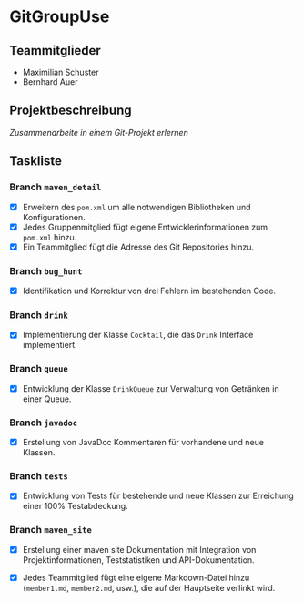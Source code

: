 # GitGroupUse

## Teammitglieder

- Maximilian Schuster
- Bernhard Auer

## Projektbeschreibung

*Zusammenarbeite in einem Git-Projekt erlernen*
## Taskliste

### Branch `maven_detail`
- [x] Erweitern des `pom.xml` um alle notwendigen Bibliotheken und Konfigurationen.
- [x] Jedes Gruppenmitglied fügt eigene Entwicklerinformationen zum `pom.xml` hinzu.
- [x] Ein Teammitglied fügt die Adresse des Git Repositories hinzu.

### Branch `bug_hunt`
- [x] Identifikation und Korrektur von drei Fehlern im bestehenden Code.

### Branch `drink`
- [x] Implementierung der Klasse `Cocktail`, die das `Drink` Interface implementiert.

### Branch `queue`
- [x] Entwicklung der Klasse `DrinkQueue` zur Verwaltung von Getränken in einer Queue.

### Branch `javadoc`
- [x] Erstellung von JavaDoc Kommentaren für vorhandene und neue Klassen.

### Branch `tests`
- [x] Entwicklung von Tests für bestehende und neue Klassen zur Erreichung einer 100% Testabdeckung.

### Branch `maven_site`
- [X] Erstellung einer maven site Dokumentation mit Integration von Projektinformationen, Teststatistiken und API-Dokumentation.
- [X] Jedes Teammitglied fügt eine eigene Markdown-Datei hinzu (`member1.md`, `member2.md`, usw.), die auf der Hauptseite verlinkt wird.


